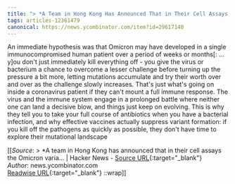 ```yaml
---
title: "> *A Team in Hong Kong Has Announced That in Their Cell Assays the Omicron Varia... | Hacker News (260248792)"
tags: articles-12361479
canonical: https://news.ycombinator.com/item?id=29617140
---
```


An immediate hypothesis was that Omicron may have developed in a single immunocompromised human patient over a period of weeks or months[: ... y]ou don't just immediately kill everything off - you give the virus or bacterium a chance to overcome a lesser challenge before turning up the pressure a bit more, letting mutations accumulate and try their worth over and over as the challenge slowly increases. That's just what's going on inside a coronavirus patient if they can't mount a full immune response. The virus and the immune system engage in a prolonged battle where neither one can land a decisive blow, and things just keep on evolving. This is why they tell you to take your full course of antibiotics when you have a bacterial infection, and why effective vaccines actually suppress variant formation: if you kill off the pathogens as quickly as possible, they don't have time to explore their mutational landscape


[[_Source_: > *A team in Hong Kong has announced that in their cell assays the Omicron varia... | Hacker News - [Source URL](https://news.ycombinator.com/item?id=29617140){:target="_blank"}<br>
_Author_: news.ycombinator.com<br>
[Readwise URL](https://readwise.io/open/260248792){:target="_blank"}
::wrap]]